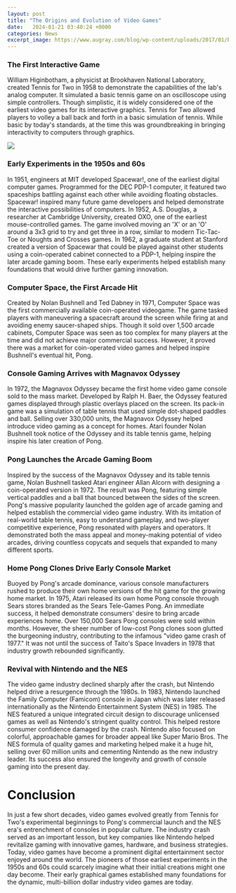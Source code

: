 ```yaml
---
layout: post
title: "The Origins and Evolution of Video Games"
date:   2024-01-21 03:40:24 +0000
categories: News
excerpt_image: https://www.augray.com/blog/wp-content/uploads/2017/01/Blog11.png
---
```

### The First Interactive Game

William Higinbotham, a physicist at Brookhaven National Laboratory, created Tennis for Two in 1958 to demonstrate the capabilities of the lab's analog computer. It simulated a basic tennis game on an oscilloscope using simple controllers. Though simplistic, it is widely considered one of the earliest video games for its interactive graphics. Tennis for Two allowed players to volley a ball back and forth in a basic simulation of tennis. While basic by today's standards, at the time this was groundbreaking in bringing interactivity to computers through graphics.


![](https://www.augray.com/blog/wp-content/uploads/2017/01/Blog11.png)
### Early Experiments in the 1950s and 60s

In 1951, engineers at MIT developed Spacewar!, one of the earliest digital computer games. Programmed for the DEC PDP-1 computer, it featured two spaceships battling against each other while avoiding floating obstacles. Spacewar! inspired many future game developers and helped demonstrate the interactive possibilities of computers. In 1952, A.S. Douglas, a researcher at Cambridge University, created OXO, one of the earliest mouse-controlled games. The game involved moving an 'X' or an 'O' around a 3x3 grid to try and get three in a row, similar to modern Tic-Tac-Toe or Noughts and Crosses games. In 1962, a graduate student at Stanford created a version of Spacewar that could be played against other students using a coin-operated cabinet connected to a PDP-1, helping inspire the later arcade gaming boom. These early experiments helped establish many foundations that would drive further gaming innovation.

### Computer Space, the First Arcade Hit 

Created by Nolan Bushnell and Ted Dabney in 1971, Computer Space was the first commercially available coin-operated videogame. The game tasked players with maneuvering a spacecraft around the screen while firing at and avoiding enemy saucer-shaped ships. Though it sold over 1,500 arcade cabinets, Computer Space was seen as too complex for many players at the time and did not achieve major commercial success. However, it proved there was a market for coin-operated video games and helped inspire Bushnell's eventual hit, Pong.

### Console Gaming Arrives with Magnavox Odyssey  

In 1972, the Magnavox Odyssey became the first home video game console sold to the mass market. Developed by Ralph H. Baer, the Odyssey featured games displayed through plastic overlays placed on the screen. Its pack-in game was a simulation of table tennis that used simple dot-shaped paddles and ball. Selling over 330,000 units, the Magnavox Odyssey helped introduce video gaming as a concept for homes. Atari founder Nolan Bushnell took notice of the Odyssey and its table tennis game, helping inspire his later creation of Pong.

### Pong Launches the Arcade Gaming Boom

Inspired by the success of the Magnavox Odyssey and its table tennis game, Nolan Bushnell tasked Atari engineer Allan Alcorn with designing a coin-operated version in 1972. The result was Pong, featuring simple vertical paddles and a ball that bounced between the sides of the screen. Pong's massive popularity launched the golden age of arcade gaming and helped establish the commercial video game industry. With its imitation of real-world table tennis, easy to understand gameplay, and two-player competitive experience, Pong resonated with players and operators. It demonstrated both the mass appeal and money-making potential of video arcades, driving countless copycats and sequels that expanded to many different sports.

### Home Pong Clones Drive Early Console Market

Buoyed by Pong's arcade dominance, various console manufacturers rushed to produce their own home versions of the hit game for the growing home market. In 1975, Atari released its own home Pong console through Sears stores branded as the Sears Tele-Games Pong. An immediate success, it helped demonstrate consumers' desire to bring arcade experiences home. Over 150,000 Sears Pong consoles were sold within months. However, the sheer number of low-cost Pong clones soon glutted the burgeoning industry, contributing to the infamous "video game crash of 1977." It was not until the success of Taito's Space Invaders in 1978 that industry growth rebounded significantly.

### Revival with Nintendo and the NES

The video game industry declined sharply after the crash, but Nintendo helped drive a resurgence through the 1980s. In 1983, Nintendo launched the Family Computer (Famicom) console in Japan which was later released internationally as the Nintendo Entertainment System (NES) in 1985. The NES featured a unique integrated circuit design to discourage unlicensed games as well as Nintendo's stringent quality control. This helped restore consumer confidence damaged by the crash. Nintendo also focused on colorful, approachable games for broader appeal like Super Mario Bros. The NES formula of quality games and marketing helped make it a huge hit, selling over 60 million units and cementing Nintendo as the new industry leader. Its success also ensured the longevity and growth of console gaming into the present day.

# Conclusion

In just a few short decades, video games evolved greatly from Tennis for Two's experimental beginnings to Pong's commercial launch and the NES era's entrenchment of consoles in popular culture. The industry crash served as an important lesson, but key companies like Nintendo helped revitalize gaming with innovative games, hardware, and business strategies. Today, video games have become a prominent digital entertainment sector enjoyed around the world. The pioneers of those earliest experiments in the 1950s and 60s could scarcely imagine what their initial creations might one day become. Their early graphical games established many foundations for the dynamic, multi-billion dollar industry video games are today.